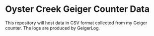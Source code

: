 # Oyster Creek Geiger Counter Data

This repository will host data in CSV format collected from my Geiger counter. The logs are produced by GeigerLog.
